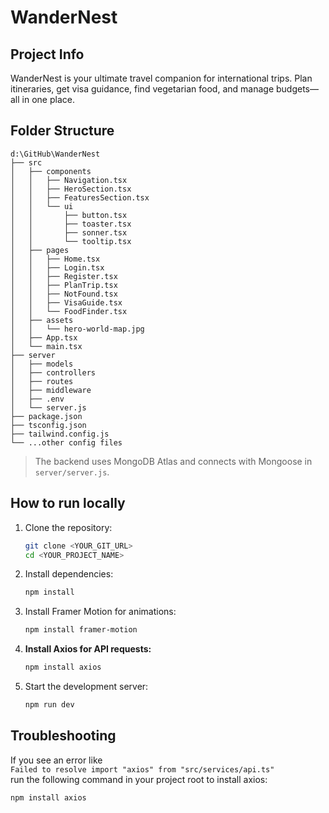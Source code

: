 # WanderNest

## Project Info

WanderNest is your ultimate travel companion for international trips. Plan itineraries, get visa guidance, find vegetarian food, and manage budgets—all in one place.

## Folder Structure

```
d:\GitHub\WanderNest
├── src
│   ├── components
│   │   ├── Navigation.tsx
│   │   ├── HeroSection.tsx
│   │   ├── FeaturesSection.tsx
│   │   └── ui
│   │       ├── button.tsx
│   │       ├── toaster.tsx
│   │       ├── sonner.tsx
│   │       └── tooltip.tsx
│   ├── pages
│   │   ├── Home.tsx
│   │   ├── Login.tsx
│   │   ├── Register.tsx
│   │   ├── PlanTrip.tsx
│   │   ├── NotFound.tsx
│   │   ├── VisaGuide.tsx
│   │   └── FoodFinder.tsx
│   ├── assets
│   │   └── hero-world-map.jpg
│   ├── App.tsx
│   └── main.tsx
├── server
│   ├── models
│   ├── controllers
│   ├── routes
│   ├── middleware
│   ├── .env
│   └── server.js
├── package.json
├── tsconfig.json
├── tailwind.config.js
└── ...other config files
```

> The backend uses MongoDB Atlas and connects with Mongoose in `server/server.js`.

## How to run locally

1. Clone the repository:
   ```sh
   git clone <YOUR_GIT_URL>
   cd <YOUR_PROJECT_NAME>
   ```
2. Install dependencies:
   ```sh
   npm install
   ```
3. Install Framer Motion for animations:
   ```sh
   npm install framer-motion
   ```
4. **Install Axios for API requests:**
   ```sh
   npm install axios
   ```
5. Start the development server:
   ```sh
   npm run dev
   ```

## Troubleshooting

If you see an error like  
`Failed to resolve import "axios" from "src/services/api.ts"`  
run the following command in your project root to install axios:

```sh
npm install axios
```
